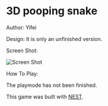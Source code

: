 # 3D pooping snake

Author: Yifei

Design: It is only an unfinished version.

Screen Shot:

![Screen Shot](screenshot.png)

How To Play:

The playmode has not been finished.

This game was built with [NEST](NEST.md).
